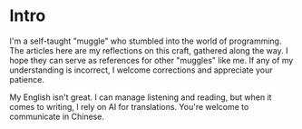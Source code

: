 # Intro

I'm a self-taught "muggle" who stumbled into the world of programming. The articles here are my reflections on this craft, gathered along the way. I hope they can serve as references for other "muggles" like me. If any of my understanding is incorrect, I welcome corrections and appreciate your patience.

My English isn't great. I can manage listening and reading, but when it comes to writing, I rely on AI for translations. You're welcome to communicate in Chinese.
